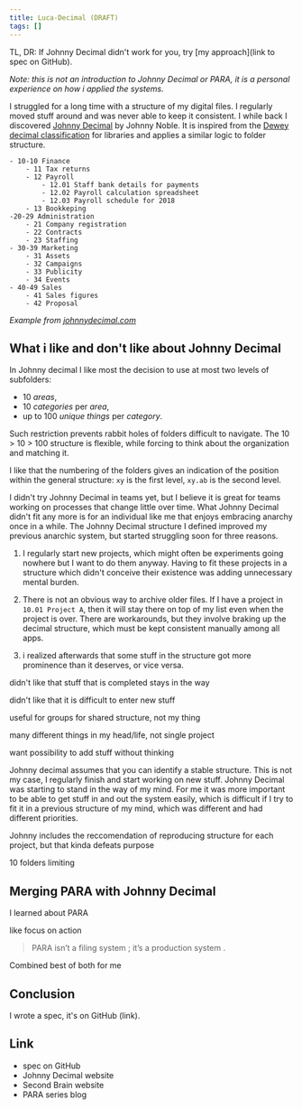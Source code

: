 ```yaml
---
title: Luca-Decimal (DRAFT)
tags: []
---
```


TL, DR: If Johnny Decimal didn't work for you, try [my approach](link to spec on GitHub).

*Note: this is not an introduction to Johnny Decimal or PARA, it is a personal experience on how i applied the systems.*

I struggled for a long time with a structure of my digital files.
I regularly moved stuff around and was never able to keep it consistent.
I while back I discovered [Johnny Decimal](https://johnnydecimal.com/) by Johnny Noble.
It is inspired from the [Dewey decimal classification](https://www.britannica.com/science/Dewey-Decimal-Classification) for libraries and applies a similar logic to folder structure.

```
- 10-10 Finance
    - 11 Tax returns
    - 12 Payroll
        - 12.01 Staff bank details for payments
        - 12.02 Payroll calculation spreadsheet
        - 12.03 Payroll schedule for 2018
    - 13 Bookkeping
-20-29 Administration
    - 21 Company registration
    - 22 Contracts
    - 23 Staffing
- 30-39 Marketing
    - 31 Assets
    - 32 Campaigns
    - 33 Publicity
    - 34 Events
- 40-49 Sales
    - 41 Sales figures
    - 42 Proposal
```
*Example from [johnnydecimal.com](https://johnnydecimal.com/)*

## What i like and don't like about Johnny Decimal

In Johnny decimal I like most the decision to use at most two levels of subfolders:
- 10 *areas*,
- 10 *categories* per *area*,
- up to 100 *unique things* per *category*.

Such restriction prevents rabbit holes of folders difficult to navigate.
The 10 > 10 > 100 structure is flexible, while forcing to think about the organization and matching it.

I like that the numbering of the folders gives an indication of the position within the general structure: `xy` is the first level, `xy.ab` is the second level.

I didn't try Johnny Decimal in teams yet, but I believe it is great for teams working on processes that change little over time.
What Johnny Decimal didn't fit any more is for an individual like me that enjoys embracing anarchy once in a while.
The Johnny Decimal structure I defined improved my previous anarchic system, but started struggling soon for three reasons.

1. I regularly start new projects, which might often be experiments going nowhere but I want to do them anyway.
Having to fit these projects in a structure which didn't conceive their existence was adding unnecessary mental burden.

1. There is not an obvious way to archive older files.
If I have a project in `10.01 Project A`, then it will stay there on top of my list even when the project is over.
There are workarounds, but they involve braking up the decimal structure, which must be kept consistent manually among all apps.

1. i realized afterwards that some stuff in the structure got more prominence than it deserves, or vice versa.



didn't like that stuff that is completed stays in the way 

didn't like that it is difficult to enter new stuff

useful for groups for shared structure, not my thing

many different things in my head/life, not single project

want possibility to add stuff without thinking

Johnny decimal assumes that you can identify a stable structure.
This is not my case, I regularly finish and start working on new stuff.
Johnny Decimal was starting to stand in the way of my mind.
For me it was more important to be able to get stuff in and out the system easily, which is difficult if I try to fit it in a previous structure of my mind, which was different and had different priorities.

Johnny includes the reccomendation of reproducing structure for each project, but that kinda defeats purpose

10 folders limiting

## Merging PARA with Johnny Decimal

I learned about PARA

like focus on action

> PARA isn’t a filing system ; it’s a production system .


Combined best of both for me

## Conclusion

I wrote a spec, it's on GitHub (link).

## Link
- spec on GitHub
- Johnny Decimal website
- Second Brain website
- PARA series blog
